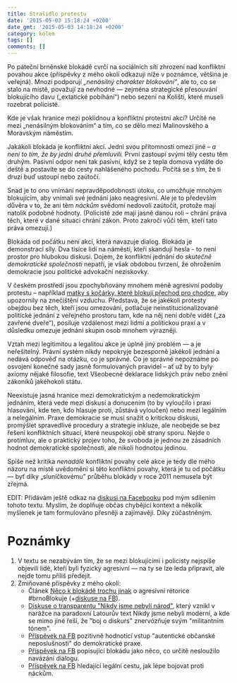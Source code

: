```yaml
---
title: Strašidlo protestu
date: '2015-05-03 15:18:24 +0200'
date_gmt: '2015-05-03 14:18:24 +0200'
category: kolem
tags: []
comments: []
---
```

<p>Po páteční brněnské blokádě cvrčí na sociálních sítí zhrození nad konfliktní povahou akce (příspěvky z mého okolí odkazuji níže v poznámce, většina je veřejná). Mnozí podporují <em>„nenásilný charakter blokování“</em>, ale to, co se stalo na místě, považují za nevhodné — zejména strategické přesouvání blokujícího davu („extatické pobíhání“) nebo sezení na Kolišti, které museli rozebrat policisté.</p>
<p>Kde je však hranice mezi poklidnou a konfliktní protestní akcí? Určitě ne mezi „nenásilným blokováním“ a tím, co se dělo mezi Malinovského a Moravským náměstím. </p>
<p>Jakákoli blokáda je konfliktní akcí. Jedni svou přítomností omezí jiné – <em>a není to tím, že by jedni druhé přemluvili.</em> První zastoupí svými těly cestu těm druhým. Pasivní odpor není tak pasivní, když se z tepla domova vydáte do deště a postavíte se do cesty nahlášeného pochodu. Počítá se s tím, že ti druzí buď ustoupí nebo zaútočí. </p>
<p>Snad je to ono vnímání nepravděpodobnosti útoku, co umožňuje mnohým blokujícím, aby vnímali své jednání jako neagresivní. Ale je to především důvěra v to, že ani těm <em>náckům</em> svědomí nedovolí zaútočit, protože mají natolik podobné hodnoty. (Policisté zde mají jasně danou roli – chrání práva těch, které v dané situaci chrání zákon. Proto zakročí vůči těm, kteří tato práva omezují.)</p>
<p>Blokáda od počátku není akcí, která navazuje dialog. Blokáda je demonstrací síly. Dva tisíce lidí na náměstí, kteří skandují hesla - to není prostor pro hlubokou diskusi. Dojem, že konfliktní jednání do <em>skutečně demokratické společnosti</em> nepatří, je však obdobou tvrzení, že ohrožením demokracie jsou politické advokační neziskovky.</p>
<p>V českém prostředí jsou zpochybňovány mnohem méně agresivní podoby protestu – například <a href="https://denikreferendum.cz/clanek/15670-v-brne-probehla-blokada-dopravniho-provozu-jedne-z-nejrusnejsich-ulic">matky s kočárky, které blokují přechod pro chodce</a>, aby upozornily na znečištění vzduchu. Představa, že se jakékoli protesty obejdou bez těch, kteří jsou omezováni, potlačuje neinstitucionalizované politické jednání z veřejného prostoru tam, kde na něj není dobře vidět („za zavřené dveře“), posiluje vzdálenost mezi lidmi a politickou praxí a v důsledku omezuje jednání skupin osob mnohem výrazněji.</p>
<p>Vztah mezi legitimitou a legalitou akce je úplně jiný problém — a je neřešitelný. Právní systém nikdy nepokryje bezesporně jakékoli jednání a nedává odpověď na otázku, co je správné. Co je správné nepoznáme po osvojení konečné sady jasně formulovaných pravidel – ať už by to byly axiomy nějaké filosofie, text Všeobecné deklarace lidských práv nebo znění zákoníků jakéhokoli státu.</p>
<p>Neexistuje jasná hranice mezi demokratickým a nedemokratickým jednáním, která vede mezi diskusí a donucením (to by vyloučilo i praxi hlasování, kde ten, kdo hlasuje proti, zůstává vyloučen) nebo mezi legálním a nelegálním. Praxe demokracie se musí snažit o kritickou diskusi, promýšlet spravedlivé procedury a strategie inkluze, ale neobejde se bez řešení konfliktních situací, které neuspokojí obě strany sporu. Nejde o protimluv, ale o praktický projev toho, že svoboda je jednou ze zásadních hodnot demokratické společnosti, ale nikoli hodnotou jedinou.</p>
<p>Spíše než kritika <em>nenadálé</em> konfliktní povahy celé akce je tedy dle mého názoru na místě uvědomění si této konfliktní povahy, která je tu od počátku — byť díky „sluníčkovému” průběhu blokády v roce 2011 nemusela být zřejmá.</p>
<p>EDIT: Přidávám ještě odkaz na <a href="https://www.facebook.com/jan.martinek/posts/10207154381966074?comment_id=10207160383196101&reply_comment_id=10207160387716214&offset=0&total_comments=25&notif_t=feed_comment">diskusi na Facebooku</a> pod mým sdílením tohoto textu. Myslím, že doplňuje občas chybějící kontext a několik myšlenek je tam formulováno přesněji a zajímavěji. Díky zúčastněným.</p>
<h1 id="pozn-mky">Poznámky</h1>
<ol>
<li>V textu se nezabývám tím, že se mezi blokujícími i policisty nejspíše objevili lidé, kteří byli fyzicky agresivní — na ty se lze leda připravit, ale nejde tomu příliš předejít.</li>
<li>Zmiňované příspěvky z mého okolí:
<ul>
<li>Článek <a href="https://marginalperson.tumblr.com/post/117931720961/neco-k-blokade-trochu-jinak">Něco k blokádě trochu jinak</a> o agresivní rétorice #brnoBlokuje (+<a href="https://www.facebook.com/ronovotny/posts/914079235297381?pnref=story">diskuse na FB</a>).</li>
<li><a href="https://www.facebook.com/marek.timko/posts/10205157105705063">Diskuse o transparentu &quot;Nikdy jsme nebyli národ&quot;</a>, který vznikl v narážce na paradoxní Latourův text Nikdy jsme nebyli moderní, a kde se mimo jiné řeší, že &quot;boj o diskurs&quot; znervózňuje svým &quot;militantním tónem&quot;.</li>
<li><a href="https://www.facebook.com/sysel.likavcan/posts/10206788099485126">Příspěvek na FB</a> pozitivně hodnotící vstup &quot;autentické občanské neposlušnosti&quot; do demokratické praxe. </li>
<li><a href="https://www.facebook.com/stilltesting87/posts/797509900340712?pnref=story">Příspěvek na FB</a> popisující blokádu jako něco, co určitě nesloužilo navázání dialogu.</li>
<li><a href="https://www.facebook.com/TheJakubJanda/posts/10206659524836621">Příspěvek na FB</a> hledající legální cestu, jak lépe bojovat proti náckům.</li>
</ul>
</li>
</ol>
